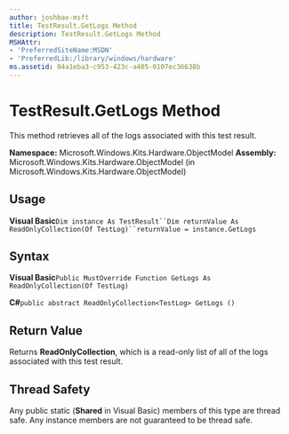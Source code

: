 ```yaml
---
author: joshbax-msft
title: TestResult.GetLogs Method
description: TestResult.GetLogs Method
MSHAttr:
- 'PreferredSiteName:MSDN'
- 'PreferredLib:/library/windows/hardware'
ms.assetid: 04a1eba3-c953-423c-a405-0107ec36638b
---
```


# TestResult.GetLogs Method


This method retrieves all of the logs associated with this test result.

**Namespace:** Microsoft.Windows.Kits.Hardware.ObjectModel **Assembly:** Microsoft.Windows.Kits.Hardware.ObjectModel (in Microsoft.Windows.Kits.Hardware.ObjectModel)

## Usage


**Visual Basic**`Dim instance As TestResult``Dim returnValue As ReadOnlyCollection(Of TestLog)``returnValue = instance.GetLogs`

## Syntax


**Visual Basic**`Public MustOverride Function GetLogs As ReadOnlyCollection(Of TestLog)`

**C#**`public abstract ReadOnlyCollection<TestLog> GetLogs ()`

## Return Value


Returns **ReadOnlyCollection**, which is a read-only list of all of the logs associated with this test result.

## Thread Safety


Any public static (**Shared** in Visual Basic) members of this type are thread safe. Any instance members are not guaranteed to be thread safe.

 

 






